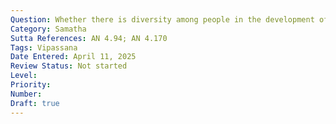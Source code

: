 ```yaml
---
Question: Whether there is diversity among people in the development of tranquility and insight?
Category: Samatha
Sutta References: AN 4.94; AN 4.170
Tags: Vipassana
Date Entered: April 11, 2025
Review Status: Not started
Level: 
Priority: 
Number: 
Draft: true
---
```

